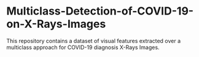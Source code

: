 # Multiclass-Detection-of-COVID-19-on-X-Rays-Images
This repository contains a dataset of visual features extracted over a multiclass approach for COVID-19 diagnosis X-Rays Images.
